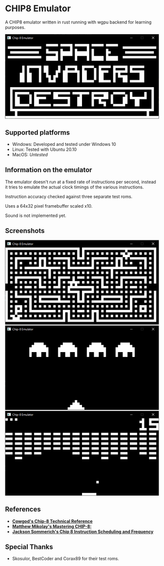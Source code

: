 # CHIP8 Emulator

A CHIP8 emulator written in rust running with wgpu backend for learning purposes.

<img src="screenshots/invaders.png">

## Supported platforms

- Windows: Developed and tested under Windows 10
- Linux: Tested with Ubuntu 20.10
- MacOS: *Untested*

## Information on the emulator

The emulator doesn't run at a fixed rate of instructions per second, instead it tries to emulate the actual clock timings of the various instructions.

Instruction accuracy checked against three separate test roms.

Uses a 64x32 pixel framebuffer scaled x10.

Sound is not implemented yet.

## Screenshots

<img src="screenshots/blinky.png"><img src="screenshots/invaders2.png"><img src="screenshots/brix.png">


## References

* **[Cowgod's Chip-8 Technical Reference]**
* **[Matthew Mikolay's Mastering CHIP-8:]**
* **[Jackson Sommerich's Chip 8 Instruction Scheduling and Frequency]**

[Cowgod's Chip-8 Technical Reference]: http://devernay.free.fr/hacks/chip8/C8TECH10.HTM
[Matthew Mikolay's Mastering CHIP-8:]: http://mattmik.com/files/chip8/mastering/chip8.html
[Jackson Sommerich's Chip 8 Instruction Scheduling and Frequency]: https://jackson-s.me/2019/07/13/Chip-8-Instruction-Scheduling-and-Frequency.html


## Special Thanks

- Skosulor, BestCoder and Corax89 for their test roms.
